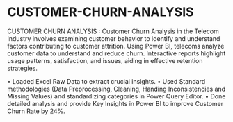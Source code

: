 # CUSTOMER-CHURN-ANALYSIS

CUSTOMER CHURN ANALYSIS : Customer Churn Analysis in the Telecom Industry involves examining customer behavior to identify and understand factors contributing to customer attrition. Using Power BI, telecoms analyze customer data to understand and reduce churn. Interactive reports highlight usage patterns, satisfaction, and issues, aiding in effective retention strategies.

• Loaded Excel Raw Data to extract crucial insights. • Used Standard methodologies (Data Preprocessing, Cleaning, Handing Inconsistencies and Missing Values) and standardizing categories in Power Query Editor. • Done detailed analysis and provide Key Insights in Power BI to improve Customer Churn Rate by 24%.
